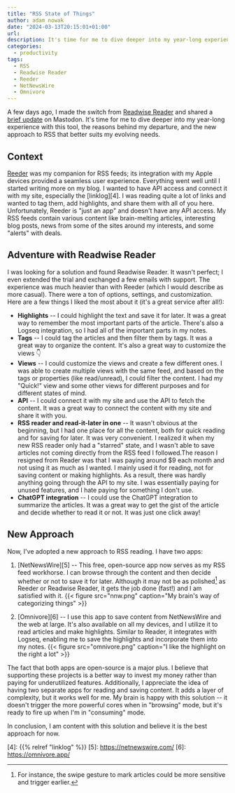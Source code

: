```yaml
---
title: "RSS State of Things"
author: adam nowak
date: "2024-03-13T20:15:01+01:00"
url:
description: It's time for me to dive deeper into my year-long experience with Readwise Reader, the reasons behind my departure, and the new approach to RSS that better suits my evolving needs.
categories:
  - productivity
tags:
  - RSS
  - Readwise Reader
  - Reeder
  - NetNewsWire
  - Omnivore
---
```


A few days ago, I made the switch from [Readwise Reader][1] and shared a [brief update][2] on Mastodon. It's time for me to dive deeper into my year-long experience with this tool, the reasons behind my departure, and the new approach to RSS that better suits my evolving needs.

## Context

[Reeder][3] was my companion for RSS feeds; its integration with my Apple devices provided a seamless user experience. Everything went well until I started writing more on my blog. I wanted to have API access and connect it with my site, especially the [linklog][4]. I was reading quite a lot of links and wanted to tag them, add highlights, and share them with all of you here. Unfortunately, Reeder is "just an app" and doesn't have any API access. My RSS feeds contain various content like brain-melting articles, interesting blog posts, news from some of the sites around my interests, and some "alerts" with deals.

## Adventure with Readwise Reader

I was looking for a solution and found Readwise Reader. It wasn't perfect; I even extended the trial and exchanged a few emails with support. The experience was much heavier than with Reeder (which I would describe as more casual). There were a ton of options, settings, and customization. Here are a few things I liked the most about it (it's a great service after all!):

- **Highlights** -- I could highlight the text and save it for later. It was a great way to remember the most important parts of the article. There's also a Logseq integration, so I had all of the important parts in my notes.
- **Tags** -- I could tag the articles and then filter them by tags. It was a great way to organize the content. It's also a great way to customize the views 👇
- **Views** -- I could customize the views and create a few different ones. I was able to create multiple views with the same feed, and based on the tags or properties (like read/unread), I could filter the content. I had my "Quick!" view and some other views for different purposes and for different states of mind.
- **API** -- I could connect it with my site and use the API to fetch the content. It was a great way to connect the content with my site and share it with you.
- **RSS reader and read-it-later in one** -- It wasn't obvious at the beginning, but I had one place for all the content, both for quick reading and for saving for later. It was very convenient. I realized it when my new RSS reader only had a "starred" state, and I wasn't able to save articles not coming directly from the RSS feed I followed.The reason I resigned from Reader was that I was paying around $9 each month and not using it as much as I wanted. I mainly used it for reading, not for saving content or making highlights. As a result, there was hardly anything going through the API to my site. I was essentially paying for unused features, and I hate paying for something I don't use.
- **ChatGPT integration** -- I could use the ChatGPT integration to summarize the articles. It was a great way to get the gist of the article and decide whether to read it or not. It was just one click away!

## New Approach

Now, I've adopted a new approach to RSS reading. I have two apps:

1. [NetNewsWire][5] -- This free, open-source app now serves as my RSS feed workhorse. I can browse through the content and then decide whether or not to save it for later. Although it may not be as polished[^1] as Reeder or Readwise Reader, it gets the job done (fast!) and I am satisfied with it.
{{< figure src="nnw.png" caption="My brain's way of categorizing things" >}}

2. [Omnivore][6] -- I use this app to save content from NetNewsWire and the web at large. It's also available on all my devices, and I utilize it to read articles and make highlights. Similar to Reader, it integrates with Logseq, enabling me to save the highlights and incorporate them into my notes.
{{< figure src="omnivore.png" caption="I like the highlight on the right a lot" >}}

The fact that both apps are open-source is a major plus. I believe that supporting these projects is a better way to invest my money rather than paying for underutilized features. Additionally, I appreciate the idea of having two separate apps for reading and saving content. It adds a layer of complexity, but it works well for me. My brain is happy with this solution -- it doesn't trigger the more powerful cores when in "browsing" mode, but it's ready to fire up when I'm in "consuming" mode.

In conclusion, I am content with this solution and believe it is the best approach for now.

[1]: https://read.readwise.io/
[2]: https://social.lol/@lubieniebieski/112042085438667602
[3]: https://reederapp.com/
[4]: {{% relref "linklog" %}}
[5]: https://netnewswire.com/
[6]: https://omnivore.app/

[^1]: For instance, the swipe gesture to mark articles could be more sensitive and trigger earlier.
